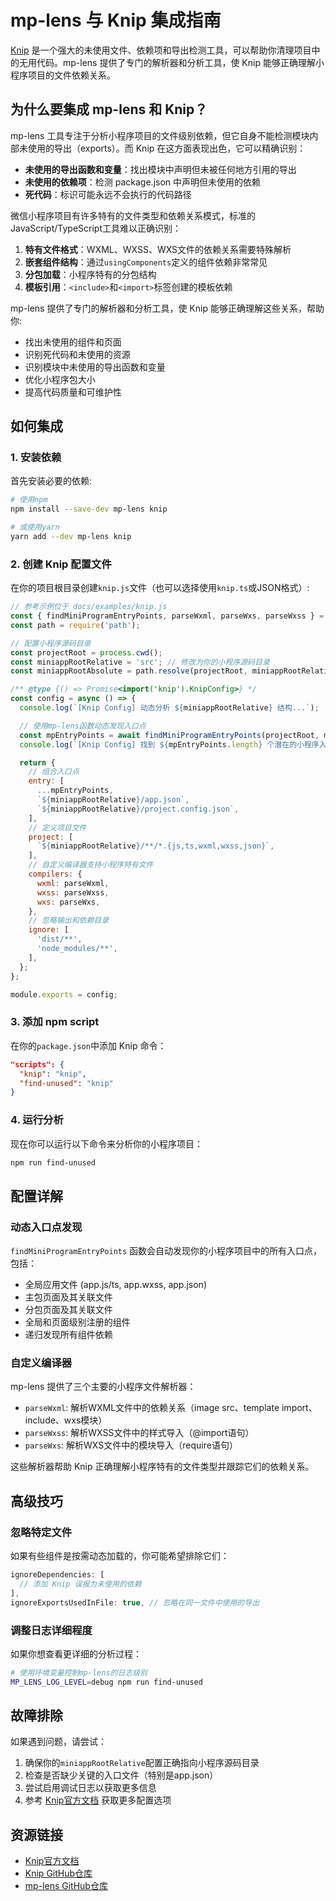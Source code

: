 # mp-lens 与 Knip 集成指南

[Knip](https://knip.dev) 是一个强大的未使用文件、依赖项和导出检测工具，可以帮助你清理项目中的无用代码。mp-lens 提供了专门的解析器和分析工具，使 Knip 能够正确理解小程序项目的文件依赖关系。

## 为什么要集成 mp-lens 和 Knip？

mp-lens 工具专注于分析小程序项目的文件级别依赖，但它自身不能检测模块内部未使用的导出（exports）。而 Knip 在这方面表现出色，它可以精确识别：

- **未使用的导出函数和变量**：找出模块中声明但未被任何地方引用的导出
- **未使用的依赖项**：检测 package.json 中声明但未使用的依赖
- **死代码**：标识可能永远不会执行的代码路径

微信小程序项目有许多特有的文件类型和依赖关系模式，标准的JavaScript/TypeScript工具难以正确识别：

1. **特有文件格式**：WXML、WXSS、WXS文件的依赖关系需要特殊解析
2. **嵌套组件结构**：通过`usingComponents`定义的组件依赖非常常见
3. **分包加载**：小程序特有的分包结构
4. **模板引用**：`<include>`和`<import>`标签创建的模板依赖

mp-lens 提供了专门的解析器和分析工具，使 Knip 能够正确理解这些关系，帮助你:

- 找出未使用的组件和页面
- 识别死代码和未使用的资源
- 识别模块中未使用的导出函数和变量
- 优化小程序包大小
- 提高代码质量和可维护性

## 如何集成

### 1. 安装依赖

首先安装必要的依赖:

```bash
# 使用npm
npm install --save-dev mp-lens knip

# 或使用yarn
yarn add --dev mp-lens knip
```

### 2. 创建 Knip 配置文件

在你的项目根目录创建`knip.js`文件（也可以选择使用`knip.ts`或JSON格式）:

```javascript
// 参考示例位于 docs/examples/knip.js
const { findMiniProgramEntryPoints, parseWxml, parseWxs, parseWxss } = require('mp-lens');
const path = require('path');

// 配置小程序源码目录
const projectRoot = process.cwd();
const miniappRootRelative = 'src'; // 修改为你的小程序源码目录
const miniappRootAbsolute = path.resolve(projectRoot, miniappRootRelative);

/** @type {() => Promise<import('knip').KnipConfig>} */
const config = async () => {
  console.log(`[Knip Config] 动态分析 ${miniappRootRelative} 结构...`);

  // 使用mp-lens函数动态发现入口点
  const mpEntryPoints = await findMiniProgramEntryPoints(projectRoot, miniappRootAbsolute);
  console.log(`[Knip Config] 找到 ${mpEntryPoints.length} 个潜在的小程序入口点.`);

  return {
    // 组合入口点
    entry: [
      ...mpEntryPoints,
      `${miniappRootRelative}/app.json`,
      `${miniappRootRelative}/project.config.json`,
    ],
    // 定义项目文件
    project: [
      `${miniappRootRelative}/**/*.{js,ts,wxml,wxss,json}`,
    ],
    // 自定义编译器支持小程序特有文件
    compilers: {
      wxml: parseWxml,
      wxss: parseWxss,
      wxs: parseWxs,
    },
    // 忽略输出和依赖目录
    ignore: [
      'dist/**',
      'node_modules/**',
    ],
  };
};

module.exports = config;
```

### 3. 添加 npm script

在你的`package.json`中添加 Knip 命令：

```json
"scripts": {
  "knip": "knip",
  "find-unused": "knip"
}
```

### 4. 运行分析

现在你可以运行以下命令来分析你的小程序项目：

```bash
npm run find-unused
```

## 配置详解

### 动态入口点发现

`findMiniProgramEntryPoints` 函数会自动发现你的小程序项目中的所有入口点，包括：

- 全局应用文件 (app.js/ts, app.wxss, app.json)
- 主包页面及其关联文件
- 分包页面及其关联文件
- 全局和页面级别注册的组件
- 递归发现所有组件依赖

### 自定义编译器

mp-lens 提供了三个主要的小程序文件解析器：

- `parseWxml`: 解析WXML文件中的依赖关系（image src、template import、include、wxs模块）
- `parseWxss`: 解析WXSS文件中的样式导入（@import语句）
- `parseWxs`: 解析WXS文件中的模块导入（require语句）

这些解析器帮助 Knip 正确理解小程序特有的文件类型并跟踪它们的依赖关系。

## 高级技巧

### 忽略特定文件

如果有些组件是按需动态加载的，你可能希望排除它们：

```javascript
ignoreDependencies: [
  // 添加 Knip 误报为未使用的依赖
],
ignoreExportsUsedInFile: true, // 忽略在同一文件中使用的导出
```

### 调整日志详细程度

如果你想查看更详细的分析过程：

```bash
# 使用环境变量控制mp-lens的日志级别
MP_LENS_LOG_LEVEL=debug npm run find-unused
```

## 故障排除

如果遇到问题，请尝试：

1. 确保你的`miniappRootRelative`配置正确指向小程序源码目录
2. 检查是否缺少关键的入口文件（特别是app.json）
3. 尝试启用调试日志以获取更多信息
4. 参考 [Knip官方文档](https://knip.dev) 获取更多配置选项

## 资源链接

- [Knip官方文档](https://knip.dev)
- [Knip GitHub仓库](https://github.com/webpro/knip)
- [mp-lens GitHub仓库](https://github.com/chess99/mp-lens)
